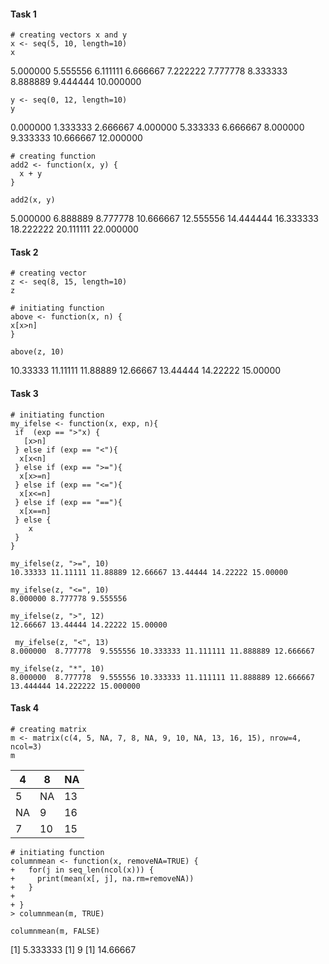 #### Task 1

```{r}
# creating vectors x and y
x <- seq(5, 10, length=10)
x
```

5.000000  5.555556  6.111111  6.666667  7.222222  7.777778
8.333333  8.888889  9.444444 10.000000
```{r}
y <- seq(0, 12, length=10)
y
```
0.000000  1.333333  2.666667  4.000000  5.333333  6.666667
8.000000  9.333333 10.666667 12.000000

```{r}
# creating function
add2 <- function(x, y) { 
  x + y
}

add2(x, y)
```
5.000000  6.888889  8.777778 10.666667 12.555556 14.444444
16.333333 18.222222 20.111111 22.000000
> 

#### Task 2

```{r}
# creating vector
z <- seq(8, 15, length=10)
z

# initiating function
above <- function(x, n) {
x[x>n]
}

above(z, 10)
```
10.33333 11.11111 11.88889 12.66667 13.44444 14.22222 15.00000

#### Task 3

```{r}
# initiating function
my_ifelse <- function(x, exp, n){
 if  (exp == ">"x) {
   [x>n]
 } else if (exp == "<"){
  x[x<n]
 } else if (exp == ">="){
  x[x>=n]
 } else if (exp == "<="){
  x[x<=n]
 } else if (exp == "=="){
  x[x==n]
 } else {
    x
 }
}

my_ifelse(z, ">=", 10)
10.33333 11.11111 11.88889 12.66667 13.44444 14.22222 15.00000

my_ifelse(z, "<=", 10)
8.000000 8.777778 9.555556

my_ifelse(z, ">", 12)
12.66667 13.44444 14.22222 15.00000

 my_ifelse(z, "<", 13)
8.000000  8.777778  9.555556 10.333333 11.111111 11.888889 12.666667

my_ifelse(z, "*", 10)
8.000000  8.777778  9.555556 10.333333 11.111111 11.888889 12.666667 13.444444 14.222222 15.000000
```

#### Task 4

```{r}
# creating matrix
m <- matrix(c(4, 5, NA, 7, 8, NA, 9, 10, NA, 13, 16, 15), nrow=4, ncol=3)
m
```
4  |  8 |  NA
---|-----|------
5 |  NA  | 13
NA  |  9  | 16
7 |  10  | 15

```{r}
# initiating function
columnmean <- function(x, removeNA=TRUE) {
+   for(j in seq_len(ncol(x))) {
+     print(mean(x[, j], na.rm=removeNA))
+   }
+  
+ }
> columnmean(m, TRUE)

```
```{r}
columnmean(m, FALSE)
```
[1] 5.333333
[1] 9
[1] 14.66667





